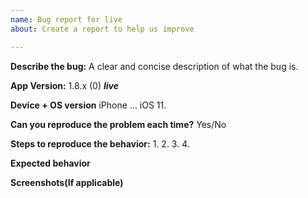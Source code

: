 ```yaml
---
name: Bug report for live
about: Create a report to help us improve

---
```


**Describe the bug:**
A clear and concise description of what the bug is.

**App Version:**
1.8.x (0) ***live***

**Device + OS version**
iPhone ...  iOS 11.

**Can you reproduce the problem each time?**
Yes/No

**Steps to reproduce the behavior:**
1. 
2.
3. 
4. 

**Expected behavior**



**Screenshots(If applicable)**
